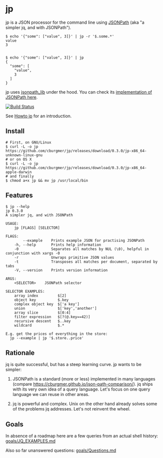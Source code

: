 # jp

jp is a JSON processor for the command line using
[JSONPath](https://goessner.net/articles/JsonPath/)
(aka "a simpler jq, and with JSONPath").


    $ echo '{"some": ["value", 3]}' | jp -r '$.some.*'
    value
    3


    $ echo '{"some": ["value", 3]}' | jp
    {
      "some": [
        "value",
        3
      ]
    }


jp uses [jsonpath_lib](https://github.com/freestrings/jsonpath) under the hood.
You can check its [implementation of JSONPath here](https://cburgmer.github.io/json-path-comparison/).

[![Build Status](https://travis-ci.org/cburgmer/jp.svg?branch=master)](https://travis-ci.org/cburgmer/jp)

See [Howto jp](./HOWTO.md) for an introduction.

## Install

    # First, on GNU/Linux
    $ curl -L -o jp https://github.com/cburgmer/jp/releases/download/0.3.0/jp-x86_64-unknown-linux-gnu
    # or on OS X
    $ curl -L -o jp https://github.com/cburgmer/jp/releases/download/0.3.0/jp-x86_64-apple-darwin
    # and finally
    $ chmod a+x jp && mv jp /usr/local/bin

## Features

    $ jp --help
    jp 0.3.0
    A simpler jq, and with JSONPath

    USAGE:
        jp [FLAGS] [SELECTOR]

    FLAGS:
            --example    Prints example JSON for practising JSONPath
        -h, --help       Prints help information
        -0               Separates all matches by NUL (\0), helpful in conjunction with xargs -0
        -r               Unwraps primitive JSON values
        -t               Transposes all matches per document, separated by tabs
        -V, --version    Prints version information

    ARGS:
        <SELECTOR>    JSONPath selector

    SELECTOR EXAMPLES:
        array index         $[2]
        object key          $.key
        complex object key  $['a key']
        union               $['key','another']
        array slice         $[0:4]
        filter expression   $[?(@.key==42)]
        recursive descent   $..key
        wildcard            $.*

    E.g. get the prices of everything in the store:
      jp --example | jp '$.store..price'

## Rationale

jq is quite successful, but has a steep learning curve. jp wants to be simpler:

1. JSONPath is a standard (more or less) implemented in many languages (compare
   https://cburgmer.github.io/json-path-comparison/). jq ships with its very
   own idea of a query language. Let's focus on one query language we can reuse
   in other areas.

2. jq is powerful and complex. Unix on the other hand already solves some of
   the problems jq addresses. Let's not reinvent the wheel.


## Goals

In absence of a roadmap here are a few queries from an actual shell history:
[goals/JQ_EXAMPLES.md](goals/JQ_EXAMPLES.md)

Also so far unanswered questions: [goals/Questions.md](goals/Questions.md)
